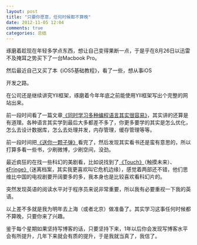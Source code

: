 ```yaml
---
layout: post
title: "只要你愿意，任何时候都不算晚"
date: 2012-11-05 12:04
comments: true
categories: 总结
---
```


琢磨着趁现在年轻多学点东西，想让自己变得果断一点，于是乎在8月26日以迅雷不及掩耳之势买下了一台Macbook Pro。

然后最近自己又买了本《iOS5基础教程》，看了一些，想从事iOS

开发之路。

在公司还是继续讲究YII框架，琢磨着今年年底之前能使用YII框架写出个完整的网站出来。

前一段时间看了一篇文章[《同时学习多种编程语言其实很容易》](http://www.readability.com/articles/kyzksvbg)，其实讲的还算是有道理。各种语言其实学到最后大多都差不多了，你更多要学的其实是怎么优化，怎么去设计数据库，怎么去处理并发，内存管理，缓存管理等等。

前一段时间把[《送你一颗子弹》](http://book.douban.com/subject/4238362/)看完了，然后发现其实看书还是蛮有意思的，所以打算多看一些书，少刷微博，少刷空间，没劲。

最近疯狂的在找一些科幻的美剧看，比如说找到了[《Touch》](http://movie.douban.com/subject/5966507/)（触摸未来）、[《Fringe》](http://movie.douban.com/subject/2338071/)（迷离档案，其实我更喜欢叫它危机边缘），感觉着两部还不错，他们思维比中国的电视剧要开阔要多的多，我本身也是比较喜欢看科幻片的。

突然发现英语的阅读水平对于程序员来说非常重要，所以我有必要重视一下我的英语。

以上差不多就是我为明年去上海（或者北京）做准备了。其实学习这事任何时候都不算晚，只要你来了兴趣。

鉴于每个星期如果坚持写博客的话，只要坚持下来，1年以后你会发现写博客水平会有所提升，几年下来就会有质的提升，于是我就当真了，我信了。